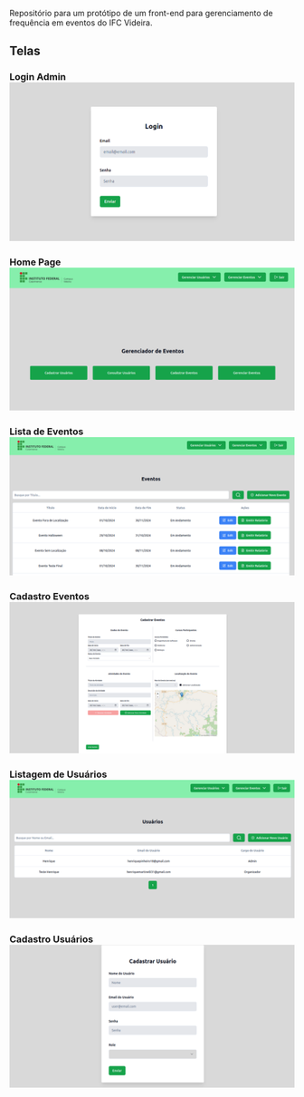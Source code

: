 Repositório para um protótipo de um front-end para gerenciamento de frequência em eventos do IFC Videira.

## Telas

### Login Admin ![Figura 1: Login Admin](/telas/loginAdmin.png)

### Home Page ![Figura 2: Home Page Admin](/telas/homePageAdmin.png)

### Lista de Eventos ![Figura 3: Listagem de Eventos](/telas/listaEventosAdmin.png)

### Cadastro Eventos ![Figura 4: Cadastro de Eventos](/telas/criacaoEventosAdmin.png)

### Listagem de Usuários ![Figura 5: Listagem de Usuários](/telas/listagemUsuarios.png)

### Cadastro Usuários ![Figura 6: Cadastro de Usuários](/telas/FormularioCriarUsuario.png)
